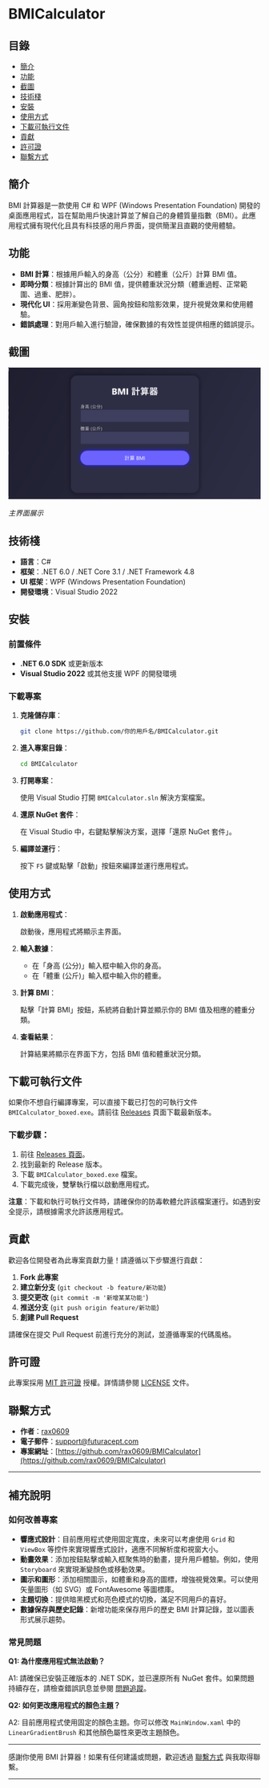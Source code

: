 # BMICalculator

## 目錄

- [簡介](#簡介)
- [功能](#功能)
- [截圖](#截圖)
- [技術棧](#技術棧)
- [安裝](#安裝)
- [使用方式](#使用方式)
- [下載可執行文件](#下載可執行文件)
- [貢獻](#貢獻)
- [許可證](#許可證)
- [聯繫方式](#聯繫方式)

## 簡介

BMI 計算器是一款使用 C# 和 WPF (Windows Presentation Foundation) 開發的桌面應用程式，旨在幫助用戶快速計算並了解自己的身體質量指數（BMI）。此應用程式擁有現代化且具有科技感的用戶界面，提供簡潔且直觀的使用體驗。

## 功能

- **BMI 計算**：根據用戶輸入的身高（公分）和體重（公斤）計算 BMI 值。
- **即時分類**：根據計算出的 BMI 值，提供體重狀況分類（體重過輕、正常範圍、過重、肥胖）。
- **現代化 UI**：採用漸變色背景、圓角按鈕和陰影效果，提升視覺效果和使用體驗。
- **錯誤處理**：對用戶輸入進行驗證，確保數據的有效性並提供相應的錯誤提示。

## 截圖

![主界面](https://raw.githubusercontent.com/rax0609/botimg/main/BMI.png)

*主界面展示*

## 技術棧

- **語言**：C#
- **框架**：.NET 6.0 / .NET Core 3.1 / .NET Framework 4.8
- **UI 框架**：WPF (Windows Presentation Foundation)
- **開發環境**：Visual Studio 2022

## 安裝

### 前置條件

- **.NET 6.0 SDK** 或更新版本
- **Visual Studio 2022** 或其他支援 WPF 的開發環境

### 下載專案

1. **克隆儲存庫**：

   ```bash
   git clone https://github.com/你的用戶名/BMICalculator.git
   ```

2. **進入專案目錄**：

   ```bash
   cd BMICalculator
   ```

3. **打開專案**：

   使用 Visual Studio 打開 `BMICalculator.sln` 解決方案檔案。

4. **還原 NuGet 套件**：

   在 Visual Studio 中，右鍵點擊解決方案，選擇「還原 NuGet 套件」。

5. **編譯並運行**：

   按下 `F5` 鍵或點擊「啟動」按鈕來編譯並運行應用程式。

## 使用方式

1. **啟動應用程式**：

   啟動後，應用程式將顯示主界面。

2. **輸入數據**：

   - 在「身高 (公分)」輸入框中輸入你的身高。
   - 在「體重 (公斤)」輸入框中輸入你的體重。

3. **計算 BMI**：

   點擊「計算 BMI」按鈕，系統將自動計算並顯示你的 BMI 值及相應的體重分類。

4. **查看結果**：

   計算結果將顯示在界面下方，包括 BMI 值和體重狀況分類。

## 下載可執行文件

如果你不想自行編譯專案，可以直接下載已打包的可執行文件 `BMICalculator_boxed.exe`。請前往 [Releases](https://github.com/rax0609/BMICalculator/releases) 頁面下載最新版本。

### 下載步驟：

1. 前往 [Releases 頁面](https://github.com/rax0609/BMICalculator/releases)。
2. 找到最新的 Release 版本。
3. 下載 `BMICalculator_boxed.exe` 檔案。
4. 下載完成後，雙擊執行檔以啟動應用程式。

**注意**：下載和執行可執行文件時，請確保你的防毒軟體允許該檔案運行。如遇到安全提示，請根據需求允許該應用程式。

## 貢獻

歡迎各位開發者為此專案貢獻力量！請遵循以下步驟進行貢獻：

1. **Fork 此專案**
2. **建立新分支** (`git checkout -b feature/新功能`)
3. **提交更改** (`git commit -m '新增某某功能'`)
4. **推送分支** (`git push origin feature/新功能`)
5. **創建 Pull Request**

請確保在提交 Pull Request 前進行充分的測試，並遵循專案的代碼風格。

## 許可證

此專案採用 [MIT 許可證](LICENSE) 授權。詳情請參閱 [LICENSE](LICENSE) 文件。

## 聯繫方式

- **作者**：[rax0609](https://github.com/rax0609)
- **電子郵件**：support@futuracept.com
- **專案網址**：[https://github.com/rax0609/BMICalculator](https://github.com/rax0609/BMICalculator)

---

## 補充說明

### 如何改善專案

- **響應式設計**：目前應用程式使用固定寬度，未來可以考慮使用 `Grid` 和 `ViewBox` 等控件來實現響應式設計，適應不同解析度和視窗大小。
- **動畫效果**：添加按鈕點擊或輸入框聚焦時的動畫，提升用戶體驗。例如，使用 `Storyboard` 來實現漸變顏色或移動效果。
- **圖示和圖形**：添加相關圖示，如體重和身高的圖標，增強視覺效果。可以使用矢量圖形（如 SVG）或 FontAwesome 等圖標庫。
- **主題切換**：提供暗黑模式和亮色模式的切換，滿足不同用戶的喜好。
- **數據保存與歷史記錄**：新增功能來保存用戶的歷史 BMI 計算記錄，並以圖表形式展示趨勢。

### 常見問題

**Q1: 為什麼應用程式無法啟動？**

A1: 請確保已安裝正確版本的 .NET SDK，並已還原所有 NuGet 套件。如果問題持續存在，請檢查錯誤訊息並參閱 [問題追蹤](https://github.com/rax0609/BMICalculator/issues)。

**Q2: 如何更改應用程式的顏色主題？**

A2: 目前應用程式使用固定的顏色主題。你可以修改 `MainWindow.xaml` 中的 `LinearGradientBrush` 和其他顏色屬性來更改主題顏色。

---

感謝你使用 BMI 計算器！如果有任何建議或問題，歡迎透過 [聯繫方式](#聯繫方式) 與我取得聯繫。

---
